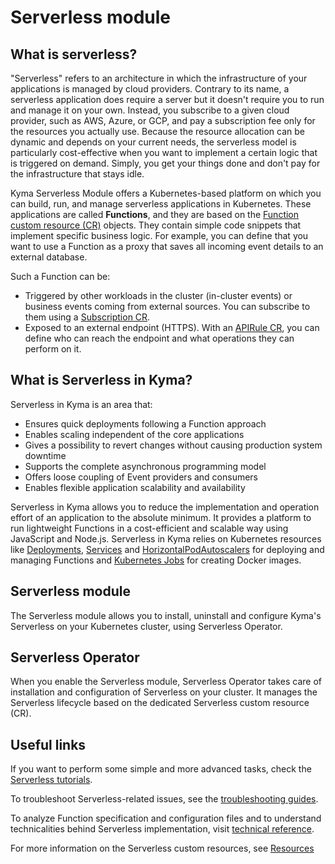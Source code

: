 # Serverless module

## What is serverless?

"Serverless" refers to an architecture in which the infrastructure of your applications is managed by cloud providers. Contrary to its name, a serverless application does require a server but it doesn't require you to run and manage it on your own. Instead, you subscribe to a given cloud provider, such as AWS, Azure, or GCP, and pay a subscription fee only for the resources you actually use. Because the resource allocation can be dynamic and depends on your current needs, the serverless model is particularly cost-effective when you want to implement a certain logic that is triggered on demand. Simply, you get your things done and don't pay for the infrastructure that stays idle.

Kyma Serverless Module offers a Kubernetes-based platform on which you can build, run, and manage serverless applications in Kubernetes. These applications are called **Functions**, and they are based on the [Function custom resource (CR)](resources/06-10-function-cr.md) objects. They contain simple code snippets that implement specific business logic. For example, you can define that you want to use a Function as a proxy that saves all incoming event details to an external database.

Such a Function can be:

- Triggered by other workloads in the cluster (in-cluster events) or business events coming from external sources. You can subscribe to them using a [Subscription CR](https://kyma-project.io/#/eventing-manager/user/resources/evnt-cr-subscription).
- Exposed to an external endpoint (HTTPS). With an [APIRule CR](https://github.com/kyma-project/kyma/blob/main/docs/05-technical-reference/00-custom-resources/apix-01-apirule.md), you can define who can reach the endpoint and what operations they can perform on it.

## What is Serverless in Kyma?

Serverless in Kyma is an area that:

- Ensures quick deployments following a Function approach
- Enables scaling independent of the core applications
- Gives a possibility to revert changes without causing production system downtime
- Supports the complete asynchronous programming model
- Offers loose coupling of Event providers and consumers
- Enables flexible application scalability and availability

Serverless in Kyma allows you to reduce the implementation and operation effort of an application to the absolute minimum. It provides a platform to run lightweight Functions in a cost-efficient and scalable way using JavaScript and Node.js. Serverless in Kyma relies on Kubernetes resources like [Deployments](https://kubernetes.io/docs/concepts/workloads/controllers/deployment/), [Services](https://kubernetes.io/docs/concepts/services-networking/service/) and [HorizontalPodAutoscalers](https://kubernetes.io/docs/tasks/run-application/horizontal-pod-autoscale/) for deploying and managing Functions and [Kubernetes Jobs](https://kubernetes.io/docs/concepts/workloads/controllers/jobs-run-to-completion/) for creating Docker images.

## Serverless module

The Serverless module allows you to install, uninstall and configure Kyma's Serverless on your Kubernetes cluster, using Serverless Operator.

## Serverless Operator

When you enable the Serverless module, Serverless Operator takes care of installation and configuration of Serverless on your cluster. It manages the Serverless lifecycle based on the dedicated Serverless custom resource (CR).

## Useful links

If you want to perform some simple and more advanced tasks, check the [Serverless tutorials](tutorials/README.md).

To troubleshoot Serverless-related issues, see the [troubleshooting guides](troubleshooting-guides/README.md).

To analyze Function specification and configuration files and to understand technicalities behind Serverless implementation, visit [technical reference](technical-reference/README.md).

For more information on the Serverless custom resources, see [Resources](resources/README.md)